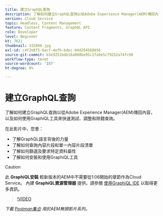 ```yaml
---
title: 建立GraphQL查詢
description: 了解如何建立GraphQL查詢以從Adobe Experience Manager(AEM)傳回內容，以及如何使用GraphiQL工具來快速測試、調整和除錯查詢。
version: Cloud Service
topic: Headless, Content Management
feature: Content Fragments, GraphQL API
role: Developer
level: Beginner
kt: 7621
thumbnail: 332860.jpg
exl-id: c4f2e8f5-6acf-4efb-bdec-84d264568856
source-git-commit: b3e9251bdb18a008be95c1fa9e5c79252a74fc98
workflow-type: tm+mt
source-wordcount: '157'
ht-degree: 0%

---
```


# 建立GraphQL查詢

了解如何建立GraphQL查詢以從Adobe Experience Manager(AEM)傳回內容，以及如何使用GraphiQL工具來快速測試、調整和除錯查詢。

在此影片中，您會：

+ 了解GraphQL語言背後的力量
+ 了解如何查詢內容片段和單一內容片段清單
+ 了解如何篩選及要求特定資料屬性
+ 了解如何安裝和使用GraphiQL工具

>[!CAUTION]
>
>此 **GraphiQL安裝** 較新版本的AEM中不需要從1:06開始的章節作為Cloud Service。 內建 **GraphiQL資源管理器** 提供，請參閱 [使用GraphiQL IDE](https://experienceleague.adobe.com/docs/experience-manager-cloud-service/content/headless/graphql-api/graphiql-ide.html) 以取得更多資訊。


>[!VIDEO](https://video.tv.adobe.com/v/332860?quality=12&learn=on)

_下載 [Postman集合](./assets/aem-headless-video-series.postman_collection.json) 用於AEM無頭影片系列。_
